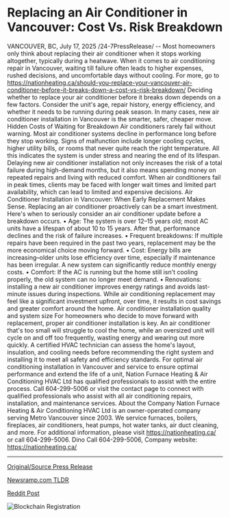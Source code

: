 # Replacing an Air Conditioner in Vancouver: Cost Vs. Risk Breakdown

VANCOUVER, BC, July 17, 2025 /24-7PressRelease/ -- Most homeowners only think about replacing their air conditioner when it stops working altogether, typically during a heatwave. When it comes to air conditioning repair in Vancouver, waiting till failure often leads to higher expenses, rushed decisions, and uncomfortable days without cooling. For more, go to https://nationheating.ca/should-you-replace-your-vancouver-air-conditioner-before-it-breaks-down-a-cost-vs-risk-breakdown/  Deciding whether to replace your air conditioner before it breaks down depends on a few factors. Consider the unit's age, repair history, energy efficiency, and whether it needs to be running during peak season. In many cases, new air conditioner installation in Vancouver is the smarter, safer, cheaper move.  Hidden Costs of Waiting for Breakdown  Air conditioners rarely fail without warning. Most air conditioner systems decline in performance long before they stop working. Signs of malfunction include longer cooling cycles, higher utility bills, or rooms that never quite reach the right temperature. All this indicates the system is under stress and nearing the end of its lifespan.  Delaying new air conditioner installation not only increases the risk of a total failure during high-demand months, but it also means spending money on repeated repairs and living with reduced comfort. When air conditioners fail in peak times, clients may be faced with longer wait times and limited part availability, which can lead to limited and expensive decisions.  Air Conditioner Installation in Vancouver: When Early Replacement Makes Sense.  Replacing an air conditioner proactively can be a smart investment. Here's when to seriously consider an air conditioner update before a breakdown occurs.  • Age: The system is over 12–15 years old; most AC units have a lifespan of about 10 to 15 years. After that, performance declines and the risk of failure increases. • Frequent breakdowns: If multiple repairs have been required in the past two years, replacement may be the more economical choice moving forward. • Cost: Energy bills are increasing–older units lose efficiency over time, especially if maintenance has been irregular. A new system can significantly reduce monthly energy costs. • Comfort: If the AC is running but the home still isn't cooling properly, the old system can no longer meet demand. • Renovations: installing a new air conditioner improves energy ratings and avoids last-minute issues during inspections.  While air conditioning replacement may feel like a significant investment upfront, over time, it results in cost savings and greater comfort around the home.  Air conditioner installation quality and system size   For homeowners who decide to move forward with replacement, proper air conditioner installation is key. An air conditioner that's too small will struggle to cool the home, while an oversized unit will cycle on and off too frequently, wasting energy and wearing out more quickly.  A certified HVAC technician can assess the home's layout, insulation, and cooling needs before recommending the right system and installing it to meet all safety and efficiency standards.  For optimal air conditioning installation in Vancouver and service to ensure optimal performance and extend the life of a unit, Nation Furnace Heating & Air Conditioning HVAC Ltd has qualified professionals to assist with the entire process. Call 604-299-5006 or visit the contact page to connect with qualified professionals who assist with all air conditioning repairs, installation, and maintenance services.  About the Company  Nation Furnace Heating & Air Conditioning HVAC Ltd is an owner-operated company serving Metro Vancouver since 2003. We service furnaces, boilers, fireplaces, air conditioners, heat pumps, hot water tanks, air duct cleaning, and more.  For additional information, please visit https://nationheating.ca/ or call 604-299-5006.  Dino Call 604-299-5006, Company website: https://nationheating.ca/ 

---

[Original/Source Press Release](https://www.24-7pressrelease.com/press-release/524955/replacing-an-air-conditioner-in-vancouver-cost-vs-risk-breakdown)
                    

[Newsramp.com TLDR](https://newsramp.com/curated-news/proactive-air-conditioner-replacement-saves-vancouver-homeowners-money-and-discomfort/a32411501c0737aa78776739a8a997b0) 

 



[Reddit Post](https://www.reddit.com/r/Business_NewsRamp/comments/1m21iny/proactive_air_conditioner_replacement_saves/) 



![Blockchain Registration](https://cdn.newsramp.app/24-7PressRelease/qrcode/257/17/vastid9K.webp)